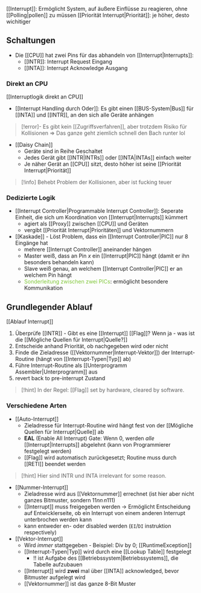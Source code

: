 [[Interrupt]]: Ermöglicht System, auf äußere Einflüsse zu reagieren, ohne [[Polling|pollen]] zu müssen
[[Priorität Interrupt|Priorität]]: je höher, desto wichitiger

## Schaltungen
- Die [[CPU]] hat zwei Pins für das abhandeln von [[Interrupt|Interrupts]]:
	- [[INTR]]: Interrupt Request Eingang
	- [[INTA]]: Interrupt Acknowledge Ausgang
### Direkt an CPU
[[Interruptlogik direkt an CPU]]
- [[Interrupt Handling durch Oder]]: Es gibt einen [[BUS-System|Bus]] für [[INTA]] und [[INTR]], an den sich alle Geräte anhängen

> [!error]- Es gibt kein [[Zugriffsverfahren]], aber trotzdem Risiko für Kollisionen => Das ganze geht ziemlich schnell den Bach runter lol

- [[Daisy Chain]]
	- Geräte sind in Reihe Geschaltet
	- Jedes Gerät gibt [[INTR|INTRs]] oder [[INTA|INTAs]] einfach weiter
	- Je näher Gerät an [[CPU]] sitzt, desto höher ist seine [[Priorität Interrupt|Priorität]]

> [!info] Behebt Problem der Kollisionen, aber ist fucking teuer


### Dedizierte Logik
- [[Interrupt Controller|Programmable Interrupt Controller]]: Seperate Einheit, die sich um Koordination von [[Interrupt|Interrupts]] kümmert
	- agiert als [[Proxy]] zwischen [[CPU]] und Geräten
	- vergibt [[Priorität Interrupt|Prioritäten]] und Vektornummern
- [[Kaskade]] - Löst Problem, dass ein [[Interrupt Controller|PIC]] nur 8 Eingänge hat
	- mehrere [[Interrupt Controller]] aneinander hängen
	- Master weiß, dass an Pin $x$ ein [[Interrupt|PIC]] hängt (damit er ihn besonders behandeln kann)
	- Slave weiß genau, an welchem [[Interrupt Controller|PIC]] er an welchem Pin hängt
	- <span style="color:rgb(126, 198, 54)">Sonderleitung zwischen zwei PICs</span>: ermöglicht besondere Kommunikation

## Grundlegender Ablauf
[[Ablauf Interrupt]]
1. Überprüfe [[INTR]] - Gibt es eine [[Interrupt]] [[Flag]]? Wenn ja - was ist die [[Mögliche Quellen für Interrupt|Quelle?]] 
2. Entscheide anhand Priorität, ob nachgegeben wird oder nicht
3. Finde die Zieladresse ([[Vektornummer|Interrupt-Vektor]]) der Interrupt-Routine (hängt von [[Interrupt-Typen|Typ]] ab)
4. Führe Interrupt-Routine als [[Unterprogramm Assembler|Unterprogramm]] aus
5. revert back to pre-interrupt Zustand

> [!hint] In der Regel: [[Flag]] set by hardware, cleared by software.

### Verschiedene Arten
- [[Auto-Interrupt]]
	- Zieladresse für Interrupt-Routine wird hängt fest von der [[Mögliche Quellen für Interrupt|Quelle]] ab
	- **EAL** (Enable All Interrupt) Gate: Wenn $0$, werden _alle_ [[Interrupt|Interrupts]] abgelehnt (kann von Programmierer festgelegt werden)
	- [[Flag]] wird automatisch zurückgesetzt; Routine muss durch [[RETI]] beendet werden

> [!hint] Hier sind INTR und INTA irrelevant for some reason.

- [[Nummer-Interrupt]]
	- Zieladresse wird aus [[Vektornummer]] errechnet (ist hier aber nicht ganzes Bitmuster, sondern $11nn\, n111$)
	- [[Interrupt]] muss freigegeben werden -> Ermöglicht Entscheidung auf Entwicklerseite, ob ein Interrupt von einem anderen Interrupt unterbrochen werden kann
	- kann entweder en- oder disabled werden (`EI`/`DI` instruktion respectively)
- [[Vektor-Interrupt]]
	- Wird _immer_ stattgegeben - Beispiel: Div by $0$; [[RuntimeException]]
	- [[Interrupt-Typen|Typ]] wird durch eine [[Lookup Table]] festgelegt
		- !! ist Aufgabe des [[Betriebssystem|Betriebssystems]], die Tabelle aufzubauen
	- [[Interrupt]] wird **zwei** mal über [[INTA]] acknowledged, bevor Bitmuster aufgelegt wird
	- [[Vektornummer]] ist das ganze $8$-Bit Muster